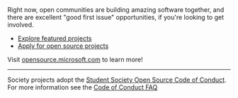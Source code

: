 ##

Right now, open communities are building amazing software together, and there are excellent "good first issue" opportunities, if you're looking to get involved.

* [Explore featured projects](https:// )
* [Apply for open source projects](https:// )

Visit [opensource.microsoft.com](https:// ) to learn more!

----

Society projects adopt the [Student Society Open Source Code of Conduct](https:// ). For more information see the [Code of Conduct FAQ](https:// )
